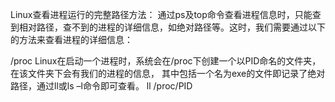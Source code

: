 Linux查看进程运行的完整路径方法：
通过ps及top命令查看进程信息时，只能查到相对路径，查不到的进程的详细信息，如绝对路径等。这时，我们需要通过以下的方法来查看进程的详细信息：

/proc
Linux在启动一个进程时，系统会在/proc下创建一个以PID命名的文件夹，在该文件夹下会有我们的进程的信息， 
其中包括一个名为exe的文件即记录了绝对路径，通过ll或ls –l命令即可查看。 
ll /proc/PID

